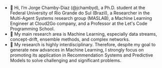 - 👋 Hi, I’m Jorge Chamby-Diaz (@jchambyd), a Ph.D. student at the Federal University of Rio Grande do Sul (Brazil), a Researcher in the Multi-Agent Systems research group (MASLAB), a Machine Learning Engineer at Cloud2Go company, and a Professor at the Let's Code Programming School.
- 👀 My main research area is Machine Learning, especially data streams, concept-drift, ensemble methods, and complex networks.
- 🌱 My research is highly interdisciplinary. Therefore, despite my goal to generate new advances in Machine Learning, I strongly focus on promoting its application in Recommendation Systems and Predictive Models to solve challenging and significant problems.
